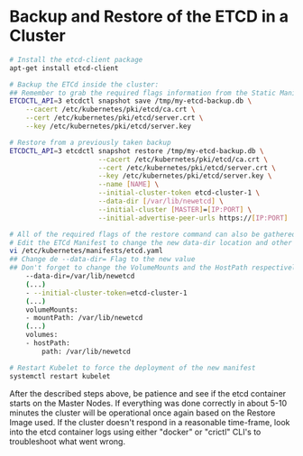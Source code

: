 # Backup and Restore of the ETCD in a Cluster

```bash
# Install the etcd-client package
apt-get install etcd-client

# Backup the ETCd inside the cluster:
## Remember to grab the required flags information from the Static Manifest File. 
ETCDCTL_API=3 etcdctl snapshot save /tmp/my-etcd-backup.db \
    --cacert /etc/kubernetes/pki/etcd/ca.crt \
    --cert /etc/kubernetes/pki/etcd/server.crt \
    --key /etc/kubernetes/pki/etcd/server.key 

# Restore from a previously taken backup
ETCDCTL_API=3 etcdctl snapshot restore /tmp/my-etcd-backup.db \
                      --cacert /etc/kubernetes/pki/etcd/ca.crt \
                      --cert /etc/kubernetes/pki/etcd/server.crt \
                      --key /etc/kubernetes/pki/etcd/server.key \
                      --name [NAME] \
                      --initial-cluster-token etcd-cluster-1 \
                      --data-dir [/var/lib/newetcd] \
                      --initial-cluster [MASTER]=[IP:PORT] \
                      --initial-advertise-peer-urls https://[IP:PORT]

# All of the required flags of the restore command can also be gathered from the ETCd static Manifest.
# Edit the ETCd Manifest to change the new data-dir location and other required changes:
vi /etc/kubernetes/manifests/etcd.yaml
## Change de --data-dir= Flag to the new value
## Don't forget to change the VolumeMounts and the HostPath respectively
    --data-dir=/var/lib/newetcd
    (...)
    - --initial-cluster-token=etcd-cluster-1
    (...)
    volumeMounts:
    - mountPath: /var/lib/newetcd
    (...)
    volumes:
    - hostPath:
        path: /var/lib/newetcd

# Restart Kubelet to force the deployment of the new manifest
systemctl restart kubelet
```

After the described steps above, be patience and see if the etcd container starts on the Master Nodes. 
If everything was done correctly in about 5-10 minutes the cluster will be operational once again based on the Restore Image used. 
If the cluster doesn't respond in a reasonable time-frame, look into the etcd container logs using either "docker" or "crictl" CLI's to troubleshoot what went wrong. 